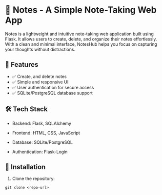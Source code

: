 # 📝 Notes - A Simple Note-Taking Web App

Notes is a lightweight and intuitive note-taking web application built using Flask. It allows users to create, delete, and organize their notes effortlessly. With a clean and minimal interface, NotesHub helps you focus on capturing your thoughts without distractions.

## 🚀 Features

- ✅ Create, and delete notes
- ✅ Simple and responsive UI
- ✅ User authentication for secure access
- ✅ SQLite/PostgreSQL database support

## 🛠️ Tech Stack

- Backend: Flask, SQLAlchemy

- Frontend: HTML, CSS, JavaScript

- Database: SQLite/PostgreSQL

- Authentication: Flask-Login

## 📌 Installation

1. Clone the repository:

```
git clone <repo-url>
```
